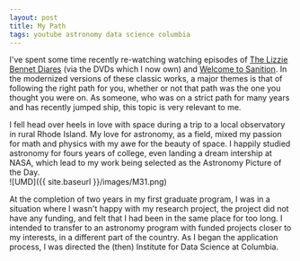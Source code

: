 ```yaml
---
layout: post
title: My Path
tags: youtube astronomy data science columbia
---
```


I've spent some time recently re-watching watching episodes of [The Lizzie Bennet Diares](http://www.pemberleydigital.com/the-lizzie-bennet-diaries/)
(via the DVDs which I now own) and [Welcome to Sanition](http://www.pemberleydigital.com/welcome-to-sanditon/). 
In the modernized versions of these classic works, a major themes is that of following the right path for you, whether or not that path was the one you thought 
you were on. 
As someone, who was on a strict path for many years and has recently jumped ship, this topic is very relevant to me. 

I fell head over heels in love with space during a trip to a local observatory in rural Rhode Island. 
My love for astronomy, as a field, mixed my passion for math and physics with my awe for the beauty of space. 
I happily studied astronomy for fours years of college, even landing a dream intership at NASA,
which lead to my work being selected as the Astronomy Picture of the Day.  
![UMD]({{ site.baseurl }}/images/M31.png)

At the completion of two years in my first graduate program, I was in a situation where I wasn't
happy with my research project, the project did not have any funding, and felt that I had been 
in the same place for too long. 
I intended to transfer to an astronomy program with funded projects closer to my interests, 
in a different part of the country. As I began the application process, I was directed 
the (then) Institute for Data Science at Columbia. 


